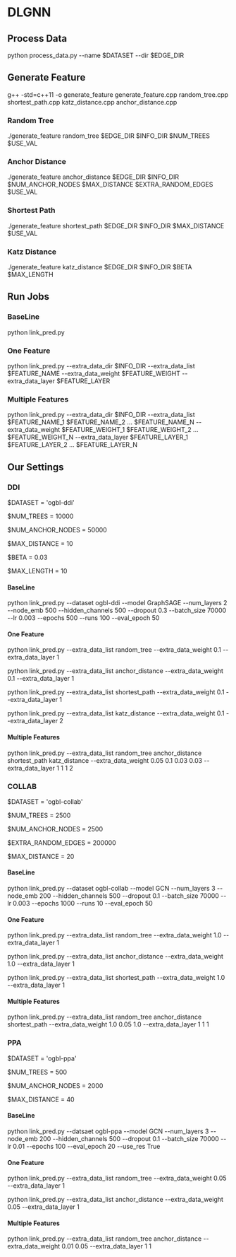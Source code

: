 # DLGNN

## Process Data

python process_data.py --name $DATASET --dir $EDGE_DIR

## Generate Feature

g++ -std=c++11 -o generate_feature generate_feature.cpp random_tree.cpp shortest_path.cpp katz_distance.cpp anchor_distance.cpp

### Random Tree

./generate_feature random_tree $EDGE_DIR $INFO_DIR $NUM_TREES $USE_VAL

### Anchor Distance

./generate_feature anchor_distance $EDGE_DIR $INFO_DIR $NUM_ANCHOR_NODES $MAX_DISTANCE $EXTRA_RANDOM_EDGES $USE_VAL

### Shortest Path

./generate_feature shortest_path $EDGE_DIR $INFO_DIR $MAX_DISTANCE $USE_VAL

### Katz Distance

./generate_feature katz_distance $EDGE_DIR $INFO_DIR $BETA $MAX_LENGTH

## Run Jobs

### BaseLine

python link_pred.py

### One Feature

python link_pred.py --extra_data_dir $INFO_DIR --extra_data_list $FEATURE_NAME --extra_data_weight $FEATURE_WEIGHT --extra_data_layer $FEATURE_LAYER

### Multiple Features

python link_pred.py --extra_data_dir $INFO_DIR --extra_data_list $FEATURE_NAME_1 $FEATURE_NAME_2 ... $FEATURE_NAME_N --extra_data_weight $FEATURE_WEIGHT_1 $FEATURE_WEIGHT_2 ... $FEATURE_WEIGHT_N --extra_data_layer $FEATURE_LAYER_1 $FEATURE_LAYER_2 ... $FEATURE_LAYER_N

## Our Settings

### DDI

$DATASET = 'ogbl-ddi'

$NUM_TREES = 10000

$NUM_ANCHOR_NODES = 50000

$MAX_DISTANCE = 10

$BETA = 0.03

$MAX_LENGTH = 10

#### BaseLine

python link_pred.py --dataset ogbl-ddi --model GraphSAGE --num_layers 2 --node_emb 500 --hidden_channels 500 --dropout 0.3 --batch_size 70000 --lr 0.003 --epochs 500 --runs 100 --eval_epoch 50

#### One Feature

python link_pred.py --extra_data_list random_tree --extra_data_weight 0.1 --extra_data_layer 1

python link_pred.py --extra_data_list anchor_distance --extra_data_weight 0.1 --extra_data_layer 1

python link_pred.py --extra_data_list shortest_path --extra_data_weight 0.1 --extra_data_layer 1

python link_pred.py --extra_data_list katz_distance --extra_data_weight 0.1 --extra_data_layer 2

#### Multiple Features

python link_pred.py --extra_data_list random_tree anchor_distance shortest_path katz_distance --extra_data_weight 0.05 0.1 0.03 0.03 --extra_data_layer 1 1 1 2

### COLLAB

$DATASET = 'ogbl-collab'

$NUM_TREES = 2500

$NUM_ANCHOR_NODES = 2500

$EXTRA_RANDOM_EDGES = 200000

$MAX_DISTANCE = 20

#### BaseLine

python link_pred.py --dataset ogbl-collab --model GCN --num_layers 3 --node_emb 200 --hidden_channels 500 --dropout 0.1 --batch_size 70000 --lr 0.003 --epochs 1000 --runs 10 --eval_epoch 50

#### One Feature

python link_pred.py --extra_data_list random_tree --extra_data_weight 1.0 --extra_data_layer 1

python link_pred.py --extra_data_list anchor_distance --extra_data_weight 1.0 --extra_data_layer 1

python link_pred.py --extra_data_list shortest_path --extra_data_weight 1.0 --extra_data_layer 1

#### Multiple Features

python link_pred.py --extra_data_list random_tree anchor_distance shortest_path --extra_data_weight 1.0 0.05 1.0 --extra_data_layer 1 1 1

### PPA

$DATASET = 'ogbl-ppa'

$NUM_TREES = 500

$NUM_ANCHOR_NODES = 2000

$MAX_DISTANCE = 40

#### BaseLine

python link_pred.py --datsaet ogbl-ppa --model GCN --num_layers 3 --node_emb 200 --hidden_channels 500 --dropout 0.1 --batch_size 70000 --lr 0.01 --epochs 100 --eval_epoch 20 --use_res True

#### One Feature

python link_pred.py --extra_data_list random_tree --extra_data_weight 0.05 --extra_data_layer 1

python link_pred.py --extra_data_list anchor_distance --extra_data_weight 0.05 --extra_data_layer 1

#### Multiple Features

python link_pred.py --extra_data_list random_tree anchor_distance --extra_data_weight 0.01 0.05 --extra_data_layer 1 1
